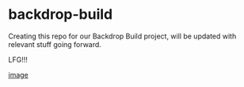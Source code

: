 # backdrop-build
Creating this repo for our Backdrop Build project, will be updated with relevant stuff going forward.

LFG!!!

[image](https://raw.githubusercontent.com/vindiw/backdrop-build/main/build-im-in.webp)
